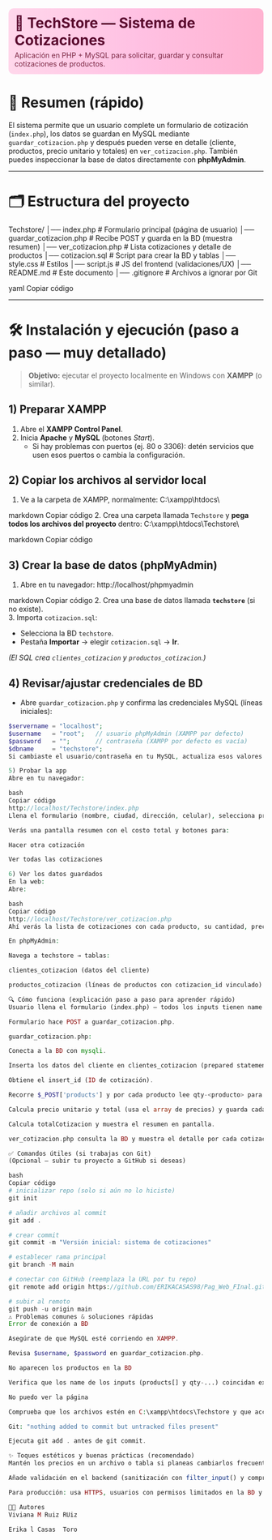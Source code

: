 <div style="background: linear-gradient(90deg,#ffd7eb 0%, #ffc1e3 50%, #ffb3d1 100%); padding:12px; border-radius:10px; margin-bottom:18px;">
  <h1 style="margin:0; color:#5a0b2e;">🛒 TechStore — Sistema de Cotizaciones</h1>
  <p style="margin:4px 0 0; color:#7a2540;">Aplicación en PHP + MySQL para solicitar, guardar y consultar cotizaciones de productos.</p>
</div>

# 📌 Resumen (rápido)
El sistema permite que un usuario complete un formulario de cotización (`index.php`), los datos se guardan en MySQL mediante `guardar_cotizacion.php` y después pueden verse en detalle (cliente, productos, precio unitario y totales) en `ver_cotizacion.php`. También puedes inspeccionar la base de datos directamente con **phpMyAdmin**.

---

# 🗂 Estructura del proyecto
Techstore/
│── index.php # Formulario principal (página de usuario)
│── guardar_cotizacion.php # Recibe POST y guarda en la BD (muestra resumen)
│── ver_cotizacion.php # Lista cotizaciones y detalle de productos
│── cotizacion.sql # Script para crear la BD y tablas
│── style.css # Estilos
│── script.js # JS del frontend (validaciones/UX)
│── README.md # Este documento
│── .gitignore # Archivos a ignorar por Git

yaml
Copiar código

---

# 🛠 Instalación y ejecución (paso a paso — muy detallado)
> **Objetivo:** ejecutar el proyecto localmente en Windows con **XAMPP** (o similar).

## 1) Preparar XAMPP
1. Abre el **XAMPP Control Panel**.  
2. Inicia **Apache** y **MySQL** (botones *Start*).  
   - Si hay problemas con puertos (ej. 80 o 3306): detén servicios que usen esos puertos o cambia la configuración.

## 2) Copiar los archivos al servidor local
1. Ve a la carpeta de XAMPP, normalmente:
C:\xampp\htdocs\

markdown
Copiar código
2. Crea una carpeta llamada `Techstore` y **pega todos los archivos del proyecto** dentro:
C:\xampp\htdocs\Techstore\

markdown
Copiar código

## 3) Crear la base de datos (phpMyAdmin)
1. Abre en tu navegador:
http://localhost/phpmyadmin

markdown
Copiar código
2. Crea una base de datos llamada **`techstore`** (si no existe).  
3. Importa `cotizacion.sql`:
- Selecciona la BD `techstore`.
- Pestaña **Importar** → elegir `cotizacion.sql` → **Ir**.

*(El SQL crea `clientes_cotizacion` y `productos_cotizacion`.)*

## 4) Revisar/ajustar credenciales de BD
- Abre `guardar_cotizacion.php` y confirma las credenciales MySQL (líneas iniciales):

```php
$servername = "localhost";
$username   = "root";   // usuario phpMyAdmin (XAMPP por defecto)
$password   = "";       // contraseña (XAMPP por defecto es vacía)
$dbname     = "techstore";
Si cambiaste el usuario/contraseña en tu MySQL, actualiza esos valores.

5) Probar la app
Abre en tu navegador:

bash
Copiar código
http://localhost/Techstore/index.php
Llena el formulario (nombre, ciudad, dirección, celular), selecciona productos y cantidades, y envía.

Verás una pantalla resumen con el costo total y botones para:

Hacer otra cotización

Ver todas las cotizaciones

6) Ver los datos guardados
En la web:
Abre:

bash
Copiar código
http://localhost/Techstore/ver_cotizacion.php
Ahí verás la lista de cotizaciones con cada producto, su cantidad, precio unitario y total por línea, y el total general.

En phpMyAdmin:

Navega a techstore → tablas:

clientes_cotizacion (datos del cliente)

productos_cotizacion (líneas de productos con cotizacion_id vinculado)

🔍 Cómo funciona (explicación paso a paso para aprender rápido)
Usuario llena el formulario (index.php) — todos los inputs tienen name que el backend espera.

Formulario hace POST a guardar_cotizacion.php.

guardar_cotizacion.php:

Conecta a la BD con mysqli.

Inserta los datos del cliente en clientes_cotizacion (prepared statement).

Obtiene el insert_id (ID de cotización).

Recorre $_POST['products'] y por cada producto lee qty-<producto> para obtener la cantidad.

Calcula precio unitario y total (usa el array de precios) y guarda cada línea en productos_cotizacion.

Calcula totalCotizacion y muestra el resumen en pantalla.

ver_cotizacion.php consulta la BD y muestra el detalle por cada cotización.

✅ Comandos útiles (si trabajas con Git)
(Opcional — subir tu proyecto a GitHub si deseas)

bash
Copiar código
# inicializar repo (solo si aún no lo hiciste)
git init

# añadir archivos al commit
git add .

# crear commit
git commit -m "Versión inicial: sistema de cotizaciones"

# establecer rama principal
git branch -M main

# conectar con GitHub (reemplaza la URL por tu repo)
git remote add origin https://github.com/ERIKACASAS98/Pag_Web_FInal.git

# subir al remoto
git push -u origin main
⚠️ Problemas comunes & soluciones rápidas
Error de conexión a BD

Asegúrate de que MySQL esté corriendo en XAMPP.

Revisa $username, $password en guardar_cotizacion.php.

No aparecen los productos en la BD

Verifica que los name de los inputs (products[] y qty-...) coincidan exactamente con lo que espera el PHP.

No puedo ver la página

Comprueba que los archivos estén en C:\xampp\htdocs\Techstore y que accedes por http://localhost/Techstore/index.php.

Git: "nothing added to commit but untracked files present"

Ejecuta git add . antes de git commit.

✨ Toques estéticos y buenas prácticas (recomendado)
Mantén los precios en un archivo o tabla si planeas cambiarlos frecuentemente (mejor que editarlos en el PHP).

Añade validación en el backend (sanitización con filter_input() y comprobación de tipos).

Para producción: usa HTTPS, usuarios con permisos limitados en la BD y protección CSRF.

👩‍🏫 Autores
Viviana M Ruiz RUiz 

Erika l Casas  Toro